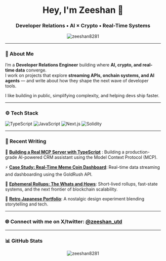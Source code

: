 <h1 align="center">Hey, I'm Zeeshan 👋</h1>
<h3 align="center">Developer Relations • AI × Crypto • Real-Time Systems</h3>

<p align="center">
  <img src="https://komarev.com/ghpvc/?username=zeeshan8281&label=Profile%20Views&color=blueviolet&style=flat-square" alt="zeeshan8281" />
</p>

---

### 🧭 About Me

I’m a **Developer Relations Engineer** building where **AI, crypto, and real-time data** converge.  
I work on projects that explore **streaming APIs, onchain systems, and AI agents** — and write about how they shape the next wave of developer tools.

I like building in public, simplifying complexity, and helping devs ship faster.

---

### ⚙️ Tech Stack

![TypeScript](https://img.shields.io/badge/-TypeScript-000?style=for-the-badge&logo=typescript)
![JavaScript](https://img.shields.io/badge/-JavaScript-000?style=for-the-badge&logo=javascript)
![Next.js](https://img.shields.io/badge/-Next.js-000?style=for-the-badge&logo=nextdotjs)
![Solidity](https://img.shields.io/badge/-Solidity-000?style=for-the-badge&logo=solidity)

---

### 🚀 Recent Writing

🧩 [**Building a Real MCP Server with TypeScript**](https://zeeshan8281.hashnode.dev/building-a-real-mcp-server-with-typescript-a-complete-crm-assistant-implementation) : Building a production-grade AI-powered CRM assistant using the Model Context Protocol (MCP).

⚡ [**Case Study: Real-Time Meme Coin Dashboard**](https://zeeshan8281.hashnode.dev/case-study-how-i-built-a-real-time-meme-coin-dashboard-with-a-streaming-api): Real-time data streaming and dashboarding using the GoldRush API.

🔄 [**Ephemeral Rollups: The Whats and Hows**](https://zeeshan8281.hashnode.dev/ephemeral-rollups-the-whats-and-hows): Short-lived rollups, fast-state systems, and the next frontier of blockchain scalability.

🎨 [**Retro Japanese Portfolio**](https://zeeshan8281.hashnode.dev/building-a-retro-japanese-inspired-portfolio-a-love-letter-to-80s-90s-japan-and-hiroshi-nagai): A nostalgic design experiment blending storytelling and tech.

---

### 🌐 Connect with me on X/twitter: [@zeeshan_utd](https://x.com/zeeshan_utd)

---

### 📊 GitHub Stats

<p align="center">
  <img src="https://github-readme-stats.vercel.app/api?username=zeeshan8281&show_icons=true&theme=radical" alt="zeeshan8281" />
</p>
